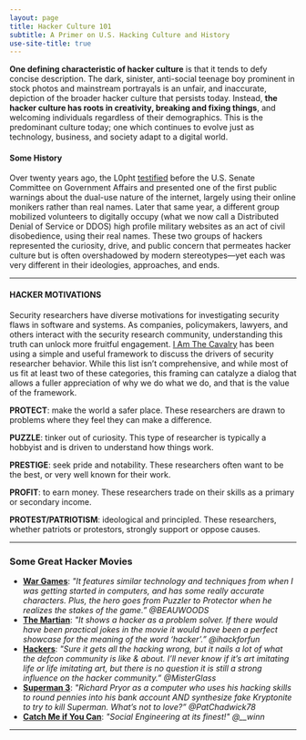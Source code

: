 ```yaml
---
layout: page
title: Hacker Culture 101
subtitle: A Primer on U.S. Hacking Culture and History
use-site-title: true
---
```


**One defining characteristic of hacker culture** is that it tends to defy concise description. The dark, sinister, anti-social teenage boy prominent in stock photos and mainstream portrayals is an unfair, and inaccurate, depiction of the broader hacker culture that persists today. Instead, **the hacker culture has roots in creativity, breaking and fixing things**, and welcoming individuals regardless of their demographics. This is the predominant culture today; one which continues to evolve just as technology, business, and society adapt to a digital world.

#### Some History
Over twenty years ago, the L0pht [testified](https://www.youtube.com/watch?v=VVJldn_MmMY) before the U.S. Senate Committee on Government Affairs and presented one of the first public warnings about the dual-use nature of the internet, largely using their online monikers rather than real names. Later that same year, a different group mobilized volunteers to digitally occupy (what we now call a Distributed Denial of Service or DDOS) high profile military websites as an act of civil disobedience, using their real names. These two groups of hackers represented the curiosity, drive, and public concern that permeates hacker culture but is often overshadowed by modern stereotypes—yet each was very different in their ideologies, approaches, and ends.

<hr>

#### HACKER MOTIVATIONS
Security researchers have diverse motivations for investigating security flaws in software and systems. As companies, policymakers, lawyers, and others interact with the security research community, understanding this truth can unlock more fruitful engagement. [I Am The Cavalry](https://iatc.me/motivations) has been using a simple and useful framework to discuss the drivers of security researcher behavior. While this list isn’t comprehensive, and while most of us fit at least two of these categories, this framing can catalyze a dialog that allows a fuller appreciation of why we do what we do, and that is the value of the framework.

**PROTECT**: make the world a safer place. These researchers are drawn to problems where they feel they can make a difference.

**PUZZLE**: tinker out of curiosity. This type of researcher is typically a hobbyist and is driven to understand how things work.

**PRESTIGE**: seek pride and notability. These researchers often want to be the best, or very well known for their work.

**PROFIT**: to earn money. These researchers trade on their skills as a primary or secondary income.

**PROTEST/PATRIOTISM**: ideological and principled. These researchers, whether patriots or protestors, strongly support or oppose causes.

<hr>

### Some Great Hacker Movies
* **[War Games](https://www.imdb.com/title/tt0086567/)**: *"It features similar technology and techniques from when I was getting started in computers, and has some really accurate characters. Plus, the hero goes from Puzzler to Protector when he realizes the stakes of the game.” @BEAUWOODS*
* **[The Martian](https://www.imdb.com/title/tt3659388/?ref_=fn_al_tt_1)**: *"It shows a hacker as a problem solver. If there would have been practical jokes in the movie it would have been a perfect showcase for the meaning of the word ‘hacker’.” @ihackforfun*
* **[Hackers](https://www.imdb.com/title/tt0113243/?ref_=fn_al_tt_1)**: *"Sure it gets all the hacking wrong, but it nails a lot of what the defcon community is like & about. I’ll never know if it’s art imitating life or life imitating art, but there is no question it is still a strong influence on the hacker community.” @MisterGlass*
* **[Superman 3](https://www.imdb.com/title/tt0086393/?ref_=nv_sr_srsg_0)**: *"Richard Pryor as a computer who uses his hacking skills to round pennies into his bank account AND synthesize fake Kryptonite to try to kill Superman.  What’s not to love?” @PatChadwick78*
* **[Catch Me if You Can](https://www.imdb.com/title/tt0264464/?ref_=nv_sr_srsg_0)**: *"Social Engineering at its finest!" @__winn*

<hr>
